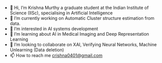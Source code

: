 - 👋 Hi, I’m Krishna Murthy a graduate student at the Indian Institute of Science (IISc), specialising in Artificial Intelligence
- 🔭 I’m currently working on Automatic Cluster structure estimation from data.
- 👀 I’m interested in AI systems development 
- 🌱 I’m learning about AI in Medical Imaging and Deep Representation Learning
- 💞️ I’m looking to collaborate on XAI, Verifying Neural Networks, Machine Unlearning (Data deletion)
- 📫 How to reach me crishna0401@gmail.com

<!---
crishna0401/crishna0401 is a ✨ special ✨ repository because its `README.md` (this file) appears on your GitHub profile.
You can click the Preview link to take a look at your changes.
--->
